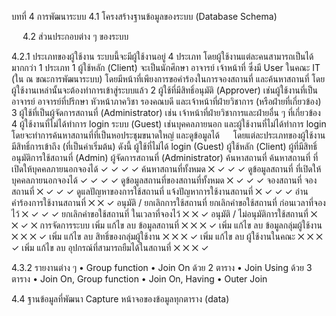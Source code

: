 บทที่ 4 การพัฒนาระบบ
4.1 โครงสร้างฐานข้อมูลของระบบ (Database Schema)


 
4.2 ส่วนประกอบต่าง ๆ ของระบบ

4.2.1 ประเภทของผู้ใช้งาน
ระบบนี้จะมีผู้ใช้งานอยู่ 4 ประเภท โดยผู้ใช้งานแต่ละคนสามารถเป็นได้มากกว่า 1 ประเภท
1	ผู้ใช้หลัก (Client)
จะเป็นนักศึกษา อาจารย์ เจ้าหน้าที่ ซึ่งมี User ในคณะ IT (ใน ณ ขณะการพัฒนาระบบ)
โดยมีหน้าที่เพียงการขอคำร้องในการจองสถานที่ และค้นหาสถานที่ โดยผู้ใช้งานเหล่านั้นจะต้องทำการเข้าสู่ระบบแล้ว
2	ผู้ใช้ที่มีสิทธิ์อนุมัติ (Approver)
เช่นผู้ใช้งานที่เป็นอาจารย์ อาจารย์ที่ปรึกษา หัวหน้าภาควิชา รองคณบดี และเจ้าหน้าที่ฝ่ายวิชาการ (หรือฝ่ายที่เกี่ยวข้อง)
3	ผู้ใช้ที่เป็นผู้จัดการสถานที่ (Administrator)
เช่น เจ้าหน้าที่ฝ่ายวิชาการและฝ่ายอื่น ๆ ที่เกี่ยวข้อง
4	ผู้ใช้งานที่ไม่ได้ทำการ login ระบบ (Guest)
เช่นบุคคลภายนอก และผู้ใช้งานที่ไม่ได้ทำการ login
โดยจะทำการค้นหาสถานที่ที่เป็นหอประชุมขนาดใหญ่ และดูข้อมูลได้
 
โดยแต่ละประเภทของผู้ใช้งานมีสิทธิ์การเข้าถึง (ที่เป็นค่าเริ่มต้น) ดังนี้
	ผู้ใช้ที่ไม่ได้ login (Guest)	ผู้ใช้หลัก
(Client)	ผู้ที่มีสิทธิ์อนุมัติการใช้สถานที่ (Admin)	ผู้จัดการสถานที่
(Administrator)
ค้นหาสถานที่
ค้นหาสถานที่ ที่เปิดให้บุคคลภายนอกจองได้	✓	✓	✓	✓
ค้นหาสถานที่ทั้งหมด	✕	✓	✓	✓
ดูข้อมูลสถานที่ ที่เปิดให้บุคคลภายนอกจองได้	✓	✓	✓	✓
ดูข้อมูลสถานที่ของสถานที่ทั้งหมด	✕	✓	✓	✓
จองสถานที่
จองสถานที่	✕	✓	✓	✓
ดูแลปัญหาของการใช้สถานที่
แจ้งปัญหาการใช้งานสถานที่	✕	✓	✓	✓
อ่านคำร้องการใช้งานสถานที่	✕	✕		✓
อนุมัติ / ยกเลิกการใช้สถานที่
ยกเลิกคำขอใช้สถานที่
ก่อนเวลาที่จองไว้	✕	✓	✓	✓
ยกเลิกคำขอใช้สถานที่
ในเวลาที่จองไว้	✕	✕		✓
อนุมัติ / ไม่อนุมัติการใช้สถานที่	✕	✕	✓	✕
การจัดการระบบ
เพิ่ม แก้ไข ลบ ข้อมูลสถานที่	✕	✕	✕	✓
เพิ่ม แก้ไข ลบ ข้อมูลกลุ่มผู้ใช้งาน	✕	✕	✕	✓
เพิ่ม แก้ไข ลบ สิทธิ์ของกลุ่มผู้ใช้งาน	✕	✕	✕	✓
เพิ่ม แก้ไข ลบ ผู้ใช้งานในคณะ	✕	✕	✕	✓
เพิ่ม แก้ไข ลบ อุปกรณ์ที่สามารถยืมได้ในสถานที่	✕	✕	✕	✓

4.3.2 รายงานต่าง ๆ
•	Group function
•	Join On ด้วย 2 ตาราง
•	Join Using ด้วย 3 ตาราง
•	Join On, Group function
•	Join On, Having
•	Outer Join

4.4 ฐานข้อมูลที่พัฒนา
Capture หน้าจอของข้อมูลทุกตาราง (data)
